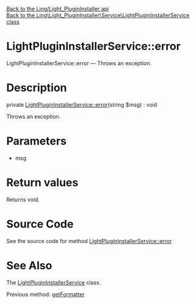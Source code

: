 [Back to the Ling/Light_PluginInstaller api](https://github.com/lingtalfi/Light_PluginInstaller/blob/master/doc/api/Ling/Light_PluginInstaller.md)<br>
[Back to the Ling\Light_PluginInstaller\Service\LightPluginInstallerService class](https://github.com/lingtalfi/Light_PluginInstaller/blob/master/doc/api/Ling/Light_PluginInstaller/Service/LightPluginInstallerService.md)


LightPluginInstallerService::error
================



LightPluginInstallerService::error — Throws an exception.




Description
================


private [LightPluginInstallerService::error](https://github.com/lingtalfi/Light_PluginInstaller/blob/master/doc/api/Ling/Light_PluginInstaller/Service/LightPluginInstallerService/error.md)(string $msg) : void




Throws an exception.




Parameters
================


- msg

    


Return values
================

Returns void.








Source Code
===========
See the source code for method [LightPluginInstallerService::error](https://github.com/lingtalfi/Light_PluginInstaller/blob/master/Service/LightPluginInstallerService.php#L768-L773)


See Also
================

The [LightPluginInstallerService](https://github.com/lingtalfi/Light_PluginInstaller/blob/master/doc/api/Ling/Light_PluginInstaller/Service/LightPluginInstallerService.md) class.

Previous method: [getFormatter](https://github.com/lingtalfi/Light_PluginInstaller/blob/master/doc/api/Ling/Light_PluginInstaller/Service/LightPluginInstallerService/getFormatter.md)<br>

